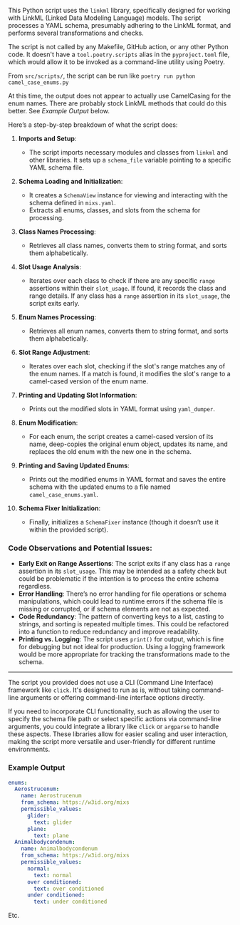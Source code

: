 This Python script uses the `linkml` library, specifically designed for working with LinkML (Linked Data Modeling
Language) models. The script processes a YAML schema, presumably adhering to the LinkML format, and performs several
transformations and checks. 

The script is not called by any Makefile, GitHub action, or any other Python code. It doesn't have
a `tool.poetry.scripts` alias in the `pyproject.toml` file, which would allow it to be invoked as a command-line utility
using Poetry.

From `src/scripts/`, the script can be run like `poetry run python camel_case_enums.py`

At this time, the output does not appear to actually use CamelCasing for the enum names. There are probably stock LinkML
methods that could do this better. See _Example Output_ below.

Here’s a step-by-step breakdown of what the script does:

1. **Imports and Setup**:
    - The script imports necessary modules and classes from `linkml` and other libraries. It sets up a `schema_file`
      variable pointing to a specific YAML schema file.

2. **Schema Loading and Initialization**:
    - It creates a `SchemaView` instance for viewing and interacting with the schema defined in `mixs.yaml`.
    - Extracts all enums, classes, and slots from the schema for processing.

3. **Class Names Processing**:
    - Retrieves all class names, converts them to string format, and sorts them alphabetically.

4. **Slot Usage Analysis**:
    - Iterates over each class to check if there are any specific `range` assertions within their `slot_usage`. If
      found, it records the class and range details. If any class has a `range` assertion in its `slot_usage`, the
      script exits early.

5. **Enum Names Processing**:
    - Retrieves all enum names, converts them to string format, and sorts them alphabetically.

6. **Slot Range Adjustment**:
    - Iterates over each slot, checking if the slot's range matches any of the enum names. If a match is found, it
      modifies the slot's range to a camel-cased version of the enum name.

7. **Printing and Updating Slot Information**:
    - Prints out the modified slots in YAML format using `yaml_dumper`.

8. **Enum Modification**:
    - For each enum, the script creates a camel-cased version of its name, deep-copies the original enum object, updates
      its name, and replaces the old enum with the new one in the schema.

9. **Printing and Saving Updated Enums**:
    - Prints out the modified enums in YAML format and saves the entire schema with the updated enums to a file
      named `camel_case_enums.yaml`.

10. **Schema Fixer Initialization**:
    - Finally, initializes a `SchemaFixer` instance (though it doesn’t use it within the provided script).

### Code Observations and Potential Issues:

- **Early Exit on Range Assertions**: The script exits if any class has a `range` assertion in its `slot_usage`. This
  may be intended as a safety check but could be problematic if the intention is to process the entire schema
  regardless.
- **Error Handling**: There’s no error handling for file operations or schema manipulations, which could lead to runtime
  errors if the schema file is missing or corrupted, or if schema elements are not as expected.
- **Code Redundancy**: The pattern of converting keys to a list, casting to strings, and sorting is repeated multiple
  times. This could be refactored into a function to reduce redundancy and improve readability.
- **Printing vs. Logging**: The script uses `print()` for output, which is fine for debugging but not ideal for
  production. Using a logging framework would be more appropriate for tracking the transformations made to the schema.

----

The script you provided does not use a CLI (Command Line Interface) framework like `click`. It's designed to run as is,
without taking command-line arguments or offering command-line interface options directly.

If you need to incorporate CLI functionality, such as allowing the user to specify the schema file path or select
specific actions via command-line arguments, you could integrate a library like `click` or `argparse` to handle these
aspects. These libraries allow for easier scaling and user interaction, making the script more versatile and
user-friendly for different runtime environments.

### Example Output

```yaml
enums:
  Aerostrucenum:
    name: Aerostrucenum
    from_schema: https://w3id.org/mixs
    permissible_values:
      glider:
        text: glider
      plane:
        text: plane
  Animalbodycondenum:
    name: Animalbodycondenum
    from_schema: https://w3id.org/mixs
    permissible_values:
      normal:
        text: normal
      over conditioned:
        text: over conditioned
      under conditioned:
        text: under conditioned
```

Etc.